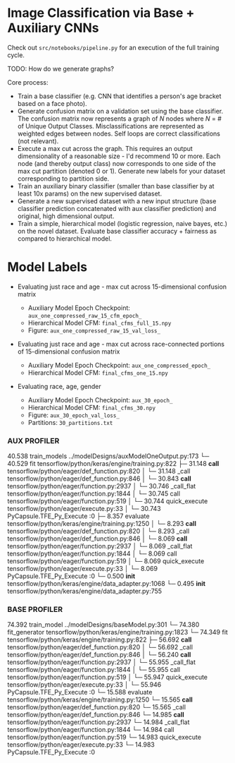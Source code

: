 # Image Classification via Base + Auxiliary CNNs #

Check out `src/notebooks/pipeline.py` for an execution of the full training cycle.

TODO: How do we generate graphs?

Core process:
- Train a base classifier (e.g. CNN that identifies a person's age bracket based on a face photo).
- Generate confusion matrix on a validation set using the base classifier. The confusion matrix now represents a graph of _N_ nodes where _N_ = # of Unique Output Classes. Misclassifications are represented as weighted edges between nodes. Self loops are correct classifications (not relevant).
- Execute a max cut across the graph. This requires an output dimensionality of a reasonable size - I'd recommend 10 or more. Each node (and thereby output class) now corresponds to one side of the max cut partition (denoted 0 or 1). Generate new labels for your dataset corresponding to partition side.
- Train an auxiliary binary classifier (smaller than base classifier by at least 10x params) on the new supervised dataset.
- Generate a new supervised dataset with a new input structure (base classifier prediction concatenated with aux classifier prediction) and original, high dimensional output.
- Train a simple, hierarchical model (logistic regression, naive bayes, etc.) on the novel dataset. Evaluate base classifier accuracy + fairness as compared to hierarchical model.


# Model Labels #
- Evaluating just race and age - max cut across 15-dimensional confusion matrix
    - Auxiliary Model Epoch Checkpoint: `aux_one_compressed_raw_15_cfm_epoch_`
    - Hierarchical Model CFM: `final_cfms_full_15.npy`
    - Figure: `aux_one_compressed_raw_15_val_loss_`

- Evaluating just race and age - max cut across race-connected portions of 15-dimensional confusion matrix
    - Auxiliary Model Epoch Checkpoint: `aux_one_compressed_epoch_`
    - Hierarchical Model CFM: `final_cfms_one_15.npy`

- Evaluating race, age, gender
    - Auxiliary Model Epoch Checkpoint: `aux_30_epoch_`
    - Hierarchical Model CFM: `final_cfms_30.npy`
    - Figure: `aux_30_epoch_val_loss_`
    - Partitions: `30_partitions.txt`

### AUX PROFILER
40.538 train_models  ../modelDesigns/auxModelOneOutput.py:173
└─ 40.529 fit  tensorflow/python/keras/engine/training.py:822
   ├─ 31.148 __call__  tensorflow/python/eager/def_function.py:820
   │  └─ 31.148 _call  tensorflow/python/eager/def_function.py:846
   │     └─ 30.843 __call__  tensorflow/python/eager/function.py:2937
   │        └─ 30.746 _call_flat  tensorflow/python/eager/function.py:1844
   │           └─ 30.745 call  tensorflow/python/eager/function.py:519
   │              └─ 30.744 quick_execute  tensorflow/python/eager/execute.py:33
   │                 └─ 30.743 PyCapsule.TFE_Py_Execute  <built-in>:0
   ├─ 8.357 evaluate  tensorflow/python/keras/engine/training.py:1250
   │  └─ 8.293 __call__  tensorflow/python/eager/def_function.py:820
   │     └─ 8.293 _call  tensorflow/python/eager/def_function.py:846
   │        └─ 8.069 __call__  tensorflow/python/eager/function.py:2937
   │           └─ 8.069 _call_flat  tensorflow/python/eager/function.py:1844
   │              └─ 8.069 call  tensorflow/python/eager/function.py:519
   │                 └─ 8.069 quick_execute  tensorflow/python/eager/execute.py:33
   │                    └─ 8.069 PyCapsule.TFE_Py_Execute  <built-in>:0
   └─ 0.500 __init__  tensorflow/python/keras/engine/data_adapter.py:1068
      └─ 0.495 __init__  tensorflow/python/keras/engine/data_adapter.py:755

### BASE PROFILER
74.392 train_model  ../modelDesigns/baseModel.py:301
└─ 74.380 fit_generator  tensorflow/python/keras/engine/training.py:1823
   └─ 74.349 fit  tensorflow/python/keras/engine/training.py:822
      ├─ 56.692 __call__  tensorflow/python/eager/def_function.py:820
      │  └─ 56.692 _call  tensorflow/python/eager/def_function.py:846
      │     └─ 56.240 __call__  tensorflow/python/eager/function.py:2937
      │        └─ 55.955 _call_flat  tensorflow/python/eager/function.py:1844
      │           └─ 55.955 call  tensorflow/python/eager/function.py:519
      │              └─ 55.947 quick_execute  tensorflow/python/eager/execute.py:33
      │                 └─ 55.946 PyCapsule.TFE_Py_Execute  <built-in>:0
      └─ 15.588 evaluate  tensorflow/python/keras/engine/training.py:1250
         └─ 15.565 __call__  tensorflow/python/eager/def_function.py:820
            └─ 15.565 _call  tensorflow/python/eager/def_function.py:846
               └─ 14.985 __call__  tensorflow/python/eager/function.py:2937
                  └─ 14.984 _call_flat  tensorflow/python/eager/function.py:1844
                     └─ 14.984 call  tensorflow/python/eager/function.py:519
                        └─ 14.983 quick_execute  tensorflow/python/eager/execute.py:33
                           └─ 14.983 PyCapsule.TFE_Py_Execute  <built-in>:0
